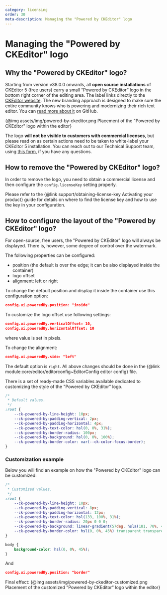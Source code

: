 ```yaml
---
category: licensing
order: 30
meta-description: Managing the "Powered by CKEditor" logo
---
```


# Managing the "Powered by CKEditor" logo

## Why the "Powered by CKEditor" logo?

Starting from version v38.0.0 onwards, all **open source installations** of CKEditor 5 (free users) carry a small “Powered by CKEditor” logo in the bottom right corner of the editing area. The label links directly to the [CKEditor website](https://ckeditor.com/). The new branding approach is designed to make sure the entire community knows who is powering and modernizing their rich text editor. You can [read more about it](https://github.com/ckeditor/ckeditor5/issues/14082) on GitHub.

{@img assets/img/powered-by-ckeditor.png Placement of the "Powered by CKEditor" logo within the editor}

The logo **will not be visible to customers with commercial licenses**, but please read on as certain actions need to be taken to white-label your CKEditor 5 installation. You can reach out to our Technical Support team, using [this form](https://ckeditor.com/contact/), if you have any questions.

## How to remove the "Powered by CKEditor" logo?

In order to remove the logo, you need to obtain a commercial license and then configure the `config.licenseKey` setting properly.

Please refer to the {@link support/obtaining-license-key Activating your product} guide for details on where to find the license key and how to use the key in your configuration.

## How to configure the layout of the "Powered by CKEditor" logo?
For open-source, free users, the "Powered by CKEditor" logo will always be displayed. There is, however, some degree of control over the watermark.

The following properties can be configured:

* position (the default is over the edge; it can be also displayed inside the container)
* logo offset
* alignment: left or right

To change the default position and display it inside the container use this configuration option:
```json
config.ui.poweredBy.position: "inside"
```

To customize the logo offset use following settings:
```json
config.ui.poweredBy.verticalOffset: 10,
config.ui.poweredBy.horizontalOffset: 10
```
where value is set in pixels.

To change the alignment:
```json
config.ui.poweredBy.side: "left"
```
The default option is `right`.
All above changes should be done in the {@link module:core/editor/editorconfig~EditorConfig editor config} file.

There is a set of ready-made CSS variables available dedicated to customizing the style of the "Powered by CKEditor" logo.

```css
/*
 * Default values.
 */
:root {
	--ck-powered-by-line-height: 10px;
	--ck-powered-by-padding-vertical: 2px;
	--ck-powered-by-padding-horizontal: 4px;
	--ck-powered-by-text-color: hsl(0, 0%, 31%);
	--ck-powered-by-border-radius: 100px;
	--ck-powered-by-background: hsl(0, 0%, 100%);
	--ck-powered-by-border-color: var(--ck-color-focus-border);
}
```

### Customization example

Below you will find an example on how the "Powered by CKEditor" logo can be customized:

```css
/*
 * Customized values.
 */
:root {
	--ck-powered-by-line-height: 10px;
	--ck-powered-by-padding-vertical: 8px;
	--ck-powered-by-padding-horizontal: 12px;
	--ck-powered-by-text-color: hsl(133, 100%, 31%);
	--ck-powered-by-border-radius: 20px 0 0 0;
	--ck-powered-by-background: linear-gradient(57deg, hsla(181, 70%, 45%, 0) 0%, hsl(41, 98%, 58%) 100%);
	--ck-powered-by-border-color: hsl(0, 0%, 45%) transparent transparent hsl(0, 0%, 45%) ;
}

body {
	background-color: hsl(0, 0%, 45%);
}
```

And

```json
config.ui.poweredBy.position: "border"
```

Final effect:
{@img assets/img/powered-by-ckeditor-customized.png Placement of the customized "Powered by CKEditor" logo within the editor}
